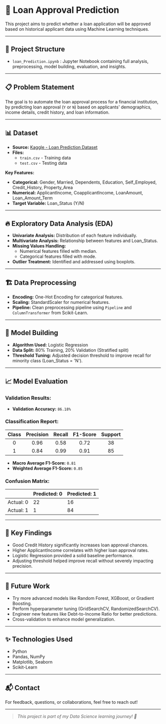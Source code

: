 # 🏦 Loan Approval Prediction

This project aims to predict whether a loan application will be approved based on historical applicant data using Machine Learning techniques.

---

## 📂 Project Structure
- `loan_Prediction.ipynb` : Jupyter Notebook containing full analysis, preprocessing, model building, evaluation, and insights.

---

## 📋 Problem Statement
The goal is to automate the loan approval process for a financial institution, by predicting loan approval (`Y` or `N`) based on applicants' demographics, income details, credit history, and loan information.

---

## 📊 Dataset
- **Source:** [Kaggle - Loan Prediction Dataset](r'/kaggle/input/finance-loan-approval-prediction-data/train.csv')
- **Files:**
  - `train.csv` - Training data
  - `test.csv` - Testing data

**Key Features:**
- **Categorical:** Gender, Married, Dependents, Education, Self_Employed, Credit_History, Property_Area
- **Numerical:** ApplicantIncome, CoapplicantIncome, LoanAmount, Loan_Amount_Term
- **Target Variable:** Loan_Status (Y/N)

---

## 🔥 Exploratory Data Analysis (EDA)
- **Univariate Analysis:** Distribution of each feature individually.
- **Multivariate Analysis:** Relationship between features and Loan_Status.
- **Missing Values Handling:** 
  - Numerical features filled with median.
  - Categorical features filled with mode.
- **Outlier Treatment:** Identified and addressed using boxplots.

---

## 🏗️ Data Preprocessing
- **Encoding:** One-Hot Encoding for categorical features.
- **Scaling:** StandardScaler for numerical features.
- **Pipeline:** Clean preprocessing pipeline using `Pipeline` and `ColumnTransformer` from Scikit-Learn.

---

## 🧠 Model Building
- **Algorithm Used:** Logistic Regression
- **Data Split:** 80% Training, 20% Validation (Stratified split)
- **Threshold Tuning:** Adjusted decision threshold to improve recall for minority class (Loan_Status = 'N').

---

## 📈 Model Evaluation

### Validation Results:
- **Validation Accuracy:** `86.18%`

### Classification Report:

| Class | Precision | Recall | F1-Score | Support |
|:-----:|:---------:|:------:|:--------:|:-------:|
|   0   |   0.96    |  0.58  |   0.72   |   38    |
|   1   |   0.84    |  0.99  |   0.91   |   85    |

- **Macro Average F1-Score:** `0.81`
- **Weighted Average F1-Score:** `0.85`

### Confusion Matrix:

|        | Predicted: 0 | Predicted: 1 |
|--------|--------------|--------------|
| Actual: 0 |     22       |     16       |
| Actual: 1 |      1       |     84       |

---

## 📌 Key Findings
- Good Credit History significantly increases loan approval chances.
- Higher ApplicantIncome correlates with higher loan approval rates.
- Logistic Regression provided a solid baseline performance.
- Adjusting threshold helped improve recall without severely impacting precision.

---

## 🚀 Future Work
- Try more advanced models like Random Forest, XGBoost, or Gradient Boosting.
- Perform hyperparameter tuning (GridSearchCV, RandomizedSearchCV).
- Engineer new features like Debt-to-Income Ratio for better predictions.
- Cross-validation to enhance model generalization.

---

## ✨ Technologies Used
- Python
- Pandas, NumPy
- Matplotlib, Seaborn
- Scikit-Learn

---

## 📬 Contact
For feedback, questions, or collaborations, feel free to reach out!

---

> _This project is part of my Data Science learning journey! 🚀_
